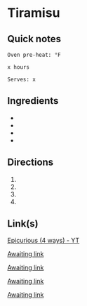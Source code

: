 # Tiramisu

## Quick notes 
```
Oven pre-heat: °F 

x hours

Serves: x
```

## Ingredients
+ 
+ 
+ 
+ 


## Directions
1. 


1. 


1. 


1. 


## Link(s)
[Epicurious (4 ways) - YT](https://www.youtube.com/watch?v=Q9UIEi5X-qs)

[Awaiting link](url)

[Awaiting link](url)

[Awaiting link](url)

[Awaiting link](url)
